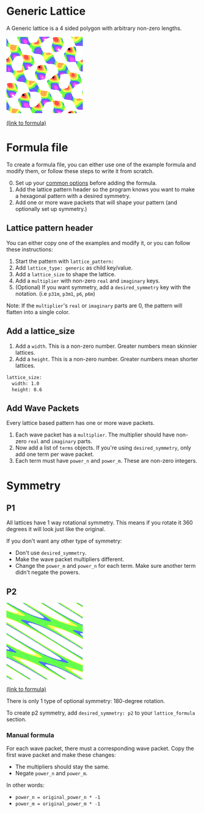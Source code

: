 # Generic Lattice
A Generic lattice is a 4 sided polygon with arbitrary non-zero lengths.

![Transformed rainbow stripe image into generic lattice with p1 symmetry. rainbow seahorses and fish swim in diagonal rows](../example/lattices/rainbow_stripe_lattice_generic_p1.png)

[(link to formula)](../example/lattices/rainbow_stripe_lattice_generic_p1.yml)

# Formula file
To create a formula file, you can either use one of the example formula and modify them, or follow these steps to write it from scratch.

0. Set up your [common options](./common_options.md) before adding the formula.
1. Add the lattice pattern header so the program knows you want to make a hexagonal pattern with a desired symmetry.
2. Add one or more wave packets that will shape your pattern (and optionally set up symmetry.)

## Lattice pattern header
You can either copy one of the examples and modify it, or you can follow these instructions:
1. Start the pattern with `lattice_pattern:`
2. Add `lattice_type: generic` as child key/value.
3. Add a `lattice_size` to shape the lattice.
4. Add a `multiplier` with non-zero `real` and `imaginary` keys.
5. (Optional) If you want symmetry, add a `desired_symmetry` key with the notation. (i.e `p31m`, `p3m1`, `p6`, `p6m`)

Note: If the `multiplier`'s `real` or `imaginary` parts are 0, the pattern will flatten into a single color.

## Add a lattice_size
1. Add a `width`. This is a non-zero number. Greater numbers mean skinnier lattices.
1. Add a `height`. This is a non-zero number. Greater numbers mean shorter lattices.

```
lattice_size:
  width: 1.0
  height: 0.6
```

## Add Wave Packets
Every lattice based pattern has one or more wave packets.

1. Each wave packet has a `multiplier`. The multiplier should have non-zero `real` and `imaginary` parts.
2. Now add a list of `terms` objects. If you're using `desired_symmetry`, only add one term per wave packet.
3. Each term must have `power_n` and `power_m`. These are non-zero integers.

# Symmetry
## P1
All lattices have 1 way rotational symmetry. This means if you rotate it 360 degrees it will look just like the original.

If you don't want any other type of symmetry:
- Don't use `desired_symmetry`.
- Make the wave packet multipliers different.
- Change the `power_m` and `power_n` for each term. Make sure another term didn't negate the powers.

## P2
![Transformed rainbow stripe image into generic lattice with p2 symmetry. Orange pattern with tilted holes are like a grilled cheese sandwich](../example/lattices/rainbow_stripe_lattice_generic_p2.png)

[(link to formula)](../example/lattices/rainbow_stripe_lattice_generic_p2.yml)

There is only 1 type of optional symmetry: 180-degree rotation.

To create p2 symmetry, add `desired_symmetry: p2` to your `lattice_formula` section.

### Manual formula
For each wave packet, there must a corresponding wave packet. Copy the first wave packet and make these changes:
- The multipliers should stay the same.
- Negate `power_n` and `power_m`.

In other words:
- `power_n = original_power_n * -1`
- `power_m = original_power_m * -1`
